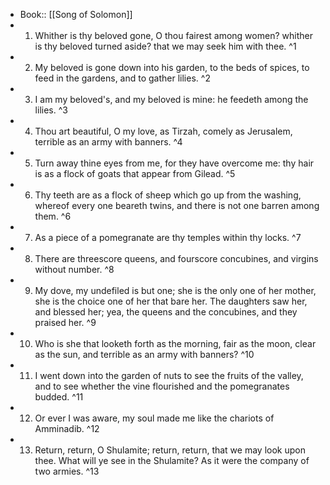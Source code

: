 - Book:: [[Song of Solomon]]
- 1. Whither is thy beloved gone, O thou fairest among women? whither is thy beloved turned aside? that we may seek him with thee. ^1
- 2. My beloved is gone down into his garden, to the beds of spices, to feed in the gardens, and to gather lilies. ^2
- 3. I am my beloved's, and my beloved is mine: he feedeth among the lilies. ^3
- 4. Thou art beautiful, O my love, as Tirzah, comely as Jerusalem, terrible as an army with banners. ^4
- 5. Turn away thine eyes from me, for they have overcome me: thy hair is as a flock of goats that appear from Gilead. ^5
- 6. Thy teeth are as a flock of sheep which go up from the washing, whereof every one beareth twins, and there is not one barren among them. ^6
- 7. As a piece of a pomegranate are thy temples within thy locks. ^7
- 8. There are threescore queens, and fourscore concubines, and virgins without number. ^8
- 9. My dove, my undefiled is but one; she is the only one of her mother, she is the choice one of her that bare her. The daughters saw her, and blessed her; yea, the queens and the concubines, and they praised her. ^9
- 10. Who is she that looketh forth as the morning, fair as the moon, clear as the sun, and terrible as an army with banners? ^10
- 11. I went down into the garden of nuts to see the fruits of the valley, and to see whether the vine flourished and the pomegranates budded. ^11
- 12. Or ever I was aware, my soul made me like the chariots of Amminadib. ^12
- 13. Return, return, O Shulamite; return, return, that we may look upon thee. What will ye see in the Shulamite? As it were the company of two armies. ^13
